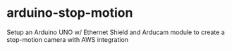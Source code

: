 # arduino-stop-motion
Setup an Arduino UNO w/ Ethernet Shield and Arducam module to create a stop-motion camera with AWS integration
